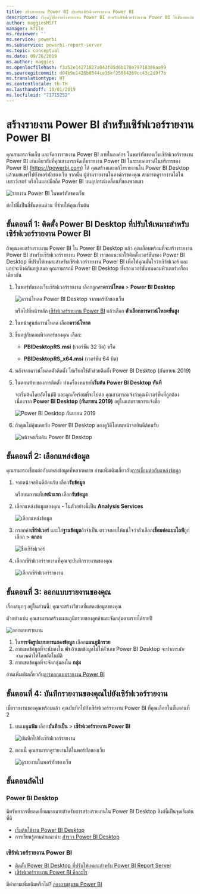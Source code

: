 ```yaml
---
title: สร้างรายงาน Power BI สำหรับเซิร์ฟเวอร์รายงาน Power BI
description: เรียนรู้วิธีการสร้างรายงาน Power BI สำหรับเซิร์ฟเวอร์รายงาน Power BI ในขั้นตอนง่าย ๆ ไม่กี่ขั้นตอน
author: maggiesMSFT
manager: kfile
ms.reviewer: ''
ms.service: powerbi
ms.subservice: powerbi-report-server
ms.topic: conceptual
ms.date: 09/26/2019
ms.author: maggies
ms.openlocfilehash: f3a52e14271827a043f05d6b170e79718306aa99
ms.sourcegitcommit: d04b9e1426b8544ce16ef25864269cc43c2d9f7b
ms.translationtype: HT
ms.contentlocale: th-TH
ms.lasthandoff: 10/01/2019
ms.locfileid: "71715252"
---
```

# <a name="create-a-power-bi-report-for-power-bi-report-server"></a>สร้างรายงาน Power BI สำหรับเซิร์ฟเวอร์รายงาน Power BI
คุณสามารถจัดเก็บ และจัดการรายงาน Power BI ภายในองค์กร ในพอร์ทัลของเว็บเซิร์ฟเวอร์รายงาน Power BI เช่นเดียวกับที่คุณสามารถจัดเก็บรายงาน Power BI ในระบบคลาวด์ในบริการของ Power BI (https://powerbi.com) ได้ คุณสร้างและแก้ไขรายงานใน Power BI Desktop แล้วเผยแพร่ไปยังพอร์ทัลของเว็บ จากนั้น ผู้อ่านรายงานในองค์กรของคุณ สามารถดูรายงานได้ในเบราว์เซอร์ หรือในแอปมือถือ Power BI บนอุปกรณ์เคลื่อนที่ของพวกเขา

![รายงาน Power BI ในพอร์ทัลของเว็บ](media/quickstart-create-powerbi-report/report-server-powerbi-report.png)

ต่อไปนี้เป็นสี่ขั้นตอนด่วน ที่ช่วยให้คุณเริ่มต้น

## <a name="step-1-install-power-bi-desktop-optimized-for-power-bi-report-server"></a>ขั้นตอนที่ 1: ติดตั้ง Power BI Desktop ที่ปรับให้เหมาะสำหรับเซิร์ฟเวอร์รายงาน Power BI

ถ้าคุณเคยสร้างรายงาน Power BI ใน Power BI Desktop แล้ว คุณเกือบพร้อมที่จะสร้างรายงาน Power BI สำหรับเซิร์ฟเวอร์รายงาน Power BI เราขอแนะนำให้ติดตั้งเวอร์ชันของ Power BI Desktop ที่ปรับให้เหมาะสำหรับเซิร์ฟเวอร์รายงาน Power BI เพื่อให้คุณมั่นใจว่าเซิร์ฟเวอร์ และแอปจะซิงค์กันอยู่เสมอ คุณสามารถมี Power BI Desktop ทั้งสองเวอร์ชันบนคอมพิวเตอร์เครื่องเดียวกัน

1. ในพอร์ทัลของเว็บเซิร์ฟเวอร์รายงาน เลือกลูกศร**ดาวน์โหลด** > **Power BI Desktop**

    ![ดาวน์โหลด Power BI Desktop จากพอร์ทัลของเว็บ](media/quickstart-create-powerbi-report/report-server-download-web-portal.png)

    หรือไปที่หน้าหลัก [เซิร์ฟเวอร์รายงาน Power BI](https://powerbi.microsoft.com/report-server/) แล้วเลือก **ตัวเลือกการดาวน์โหลดขั้นสูง**

2. ในหน้าศูนย์ดาวน์โหลด เลือก**ดาวน์โหลด**

3. ขึ้นอยู่กับคอมพิวเตอร์ของคุณ เลือก:

    - **PBIDesktopRS.msi** (เวอร์ชัน 32 บิต) หรือ

    - **PBIDesktopRS_x64.msi** (เวอร์ชัน 64 บิต)

4. หลังจากดาวน์โหลดตัวติดตั้ง ให้เรียกใช้ตัวช่วยติดตั้ง Power BI Desktop (กันยายน 2019)

2. ในตอนท้ายของการติดตั้ง ทำเครื่องหมายที่**เริ่มต้น Power BI Desktop ทันที**
   
    จะเริ่มต้นโดยอัตโนมัติ และคุณก็พร้อมที่จะไปต่อ คุณสามารถแจ้งว่าคุณมีเวอร์ชั่นที่ถูกต้อง เนื่องจาก **Power BI Desktop (กันยายน 2019)** อยู่ในแถบรายการแจ้งชื่อ

    ![Power BI Desktop กันยายน 2019](media/quickstart-create-powerbi-report/power-bi-report-server-desktop-sept-2019.png)

3. ถ้าคุณไม่คุ้นเคยกับ Power BI Desktop ลองดูวิดีโอบนหน้าจอยินดีต้อนรับ
   
    ![หน้าจอเริ่มต้น Power BI Desktop](media/quickstart-create-powerbi-report/report-server-powerbi-desktop-start.png)

## <a name="step-2-select-a-data-source"></a>ขั้นตอนที่ 2: เลือกแหล่งข้อมูล
คุณสามารถเชื่อมต่อกับแหล่งข้อมูลที่หลากหลาย อ่านเพิ่มเติมเกี่ยวกับ[การเชื่อมต่อกับแหล่งข้อมูล](connect-data-sources.md)

1. จากหน้าจอยินดีต้อนรับ เลือก**รับข้อมูล**
   
    หรือบนการแท็บ**หน้าแรก** เลือก**รับข้อมูล**
2. เลือกแหล่งข้อมูลของคุณ - ในตัวอย่างนี้เป็น **Analysis Services**
   
    ![เลือกแหล่งข้อมูล](media/quickstart-create-powerbi-report/power-bi-report-server-get-data-ssas.png)
3. กรอกค่า**เซิร์ฟเวอร์** และใส่**ฐานข้อมูล**ถ้าจำเป็น ตรวจสอบให้แน่ใจว่าตัวเลือก**เชื่อมต่อแบบไลฟ์**ถูกเลือก > **ตกลง**
   
    ![ชื่อเซิร์ฟเวอร์](media/quickstart-create-powerbi-report/report-server-ssas-server-name.png)
4. เลือกเซิร์ฟเวอร์รายงานที่คุณจะบันทึกรายงานของคุณ
   
    ![เลือกเซิร์ฟเวอร์รายงาน](media/quickstart-create-powerbi-report/report-server-select-server.png)

## <a name="step-3-design-your-report"></a>ขั้นตอนที่ 3: ออกแบบรายงานของคุณ
เรื่องสนุกๆ อยู่ในส่วนนี้: คุณจะสร้างวิชวลที่แสดงข้อมูลของคุณ

ตัวอย่างเช่น คุณสามารถสร้างแผนภูมิกรวยของลูกค้าและจัดกลุ่มตามรายได้รายปี

![ออกแบบรายงาน](media/quickstart-create-powerbi-report/report-server-create-funnel.png)

1. ใน**การจัดรูปแบบการแสดงข้อมูล** เลือก**แผนภูมิกรวย**
2. ลากเขตข้อมูลที่จะนับลงใน **ค่า** ถ้าเขตข้อมูลไม่ใช่ตัวเลข Power BI Desktop จะทำการ*นับจำนวน*ค่าให้โดยอัตโนมัติ
3. ลากเขตข้อมูลที่จะจัดกลุ่มลงใน **กลุ่ม**

อ่านเพิ่มเติมเกี่ยวกับ[การออกแบบรายงาน Power BI](../desktop-report-view.md)

## <a name="step-4-save-your-report-to-the-report-server"></a>ขั้นตอนที่ 4: บันทึกรายงานของคุณไปยังเซิร์ฟเวอร์รายงาน
เมื่อรายงานของคุณพร้อมแล้ว คุณบันทึกไปยังเซิร์ฟเวอร์รายงาน Power BI ที่คุณเลือกในขั้นตอนที่ 2

1. บนเมนู**แฟ้ม** เลือก**บันทึกเป็น** > **เซิร์ฟเวอร์รายงาน Power BI**
   
    ![บันทึกไปยังเซิร์ฟเวอร์รายงาน](media/quickstart-create-powerbi-report/report-server-save-as-powerbi-report-server.png)
2. ตอนนี้ คุณสามารถดูรายงานได้ในพอร์ทัลของเว็บ
   
    ![ดูรายงานในพอร์ทัลของเว็บ](media/quickstart-create-powerbi-report/report-server-powerbi-report.png)

## <a name="next-steps"></a>ขั้นตอนถัดไป
### <a name="power-bi-desktop"></a>Power BI Desktop
มีทรัพยากรที่ยอดเยี่ยมมากมายสำหรับการสร้างรายงานใน Power BI Desktop ลิงก์นี้เป็นจุดเริ่มต้นที่ดี

* [เริ่มต้นใช้งาน Power BI Desktop](../desktop-getting-started.md)
* การเรียนรู้ตามคำแนะนำ: [สำรวจ Power BI Desktop](/learn/modules/get-data-power-bi/2-getting-started-power-bi-desktop)

### <a name="power-bi-report-server"></a>เซิร์ฟเวอร์รายงาน Power BI
* [ติดตั้ง Power BI Desktop ที่ปรับให้เหมาะสำหรับ Power BI Report Server](install-powerbi-desktop.md)  
* [เซิร์ฟเวอร์รายงาน Power BI คืออะไร](get-started.md)  

มีคำถามเพิ่มเติมหรือไม่? [ลองถามชุมชน Power BI](https://community.powerbi.com/)
